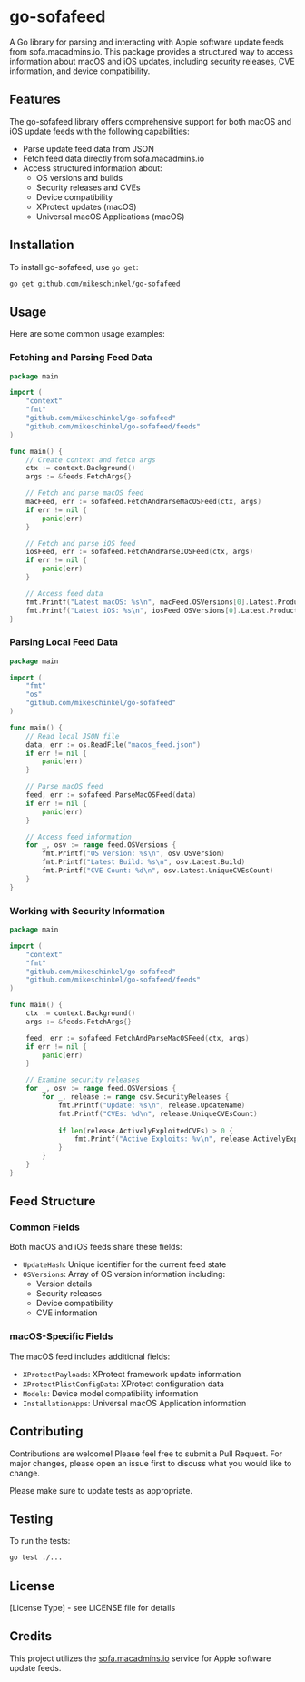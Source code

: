 # go-sofafeed

A Go library for parsing and interacting with Apple software update feeds from sofa.macadmins.io. This package provides a structured way to access information about macOS and iOS updates, including security releases, CVE information, and device compatibility.

## Features

The go-sofafeed library offers comprehensive support for both macOS and iOS update feeds with the following capabilities:

- Parse update feed data from JSON
- Fetch feed data directly from sofa.macadmins.io
- Access structured information about:
  - OS versions and builds
  - Security releases and CVEs
  - Device compatibility
  - XProtect updates (macOS)
  - Universal macOS Applications (macOS)

## Installation

To install go-sofafeed, use `go get`:

```bash
go get github.com/mikeschinkel/go-sofafeed
```

## Usage

Here are some common usage examples:

### Fetching and Parsing Feed Data

```go
package main

import (
    "context"
    "fmt"
    "github.com/mikeschinkel/go-sofafeed"
    "github.com/mikeschinkel/go-sofafeed/feeds"
)

func main() {
    // Create context and fetch args
    ctx := context.Background()
    args := &feeds.FetchArgs{}

    // Fetch and parse macOS feed
    macFeed, err := sofafeed.FetchAndParseMacOSFeed(ctx, args)
    if err != nil {
        panic(err)
    }

    // Fetch and parse iOS feed
    iosFeed, err := sofafeed.FetchAndParseIOSFeed(ctx, args)
    if err != nil {
        panic(err)
    }

    // Access feed data
    fmt.Printf("Latest macOS: %s\n", macFeed.OSVersions[0].Latest.ProductVersion)
    fmt.Printf("Latest iOS: %s\n", iosFeed.OSVersions[0].Latest.ProductVersion)
}
```

### Parsing Local Feed Data

```go
package main

import (
    "fmt"
    "os"
    "github.com/mikeschinkel/go-sofafeed"
)

func main() {
    // Read local JSON file
    data, err := os.ReadFile("macos_feed.json")
    if err != nil {
        panic(err)
    }

    // Parse macOS feed
    feed, err := sofafeed.ParseMacOSFeed(data)
    if err != nil {
        panic(err)
    }

    // Access feed information
    for _, osv := range feed.OSVersions {
        fmt.Printf("OS Version: %s\n", osv.OSVersion)
        fmt.Printf("Latest Build: %s\n", osv.Latest.Build)
        fmt.Printf("CVE Count: %d\n", osv.Latest.UniqueCVEsCount)
    }
}
```

### Working with Security Information

```go
package main

import (
    "context"
    "fmt"
    "github.com/mikeschinkel/go-sofafeed"
    "github.com/mikeschinkel/go-sofafeed/feeds"
)

func main() {
    ctx := context.Background()
    args := &feeds.FetchArgs{}

    feed, err := sofafeed.FetchAndParseMacOSFeed(ctx, args)
    if err != nil {
        panic(err)
    }

    // Examine security releases
    for _, osv := range feed.OSVersions {
        for _, release := range osv.SecurityReleases {
            fmt.Printf("Update: %s\n", release.UpdateName)
            fmt.Printf("CVEs: %d\n", release.UniqueCVEsCount)
            
            if len(release.ActivelyExploitedCVEs) > 0 {
                fmt.Printf("Active Exploits: %v\n", release.ActivelyExploitedCVEs)
            }
        }
    }
}
```

## Feed Structure

### Common Fields

Both macOS and iOS feeds share these fields:

- `UpdateHash`: Unique identifier for the current feed state
- `OSVersions`: Array of OS version information including:
  - Version details
  - Security releases
  - Device compatibility
  - CVE information

### macOS-Specific Fields

The macOS feed includes additional fields:

- `XProtectPayloads`: XProtect framework update information
- `XProtectPlistConfigData`: XProtect configuration data
- `Models`: Device model compatibility information
- `InstallationApps`: Universal macOS Application information

## Contributing

Contributions are welcome! Please feel free to submit a Pull Request. For major changes, please open an issue first to discuss what you would like to change.

Please make sure to update tests as appropriate.

## Testing

To run the tests:

```bash
go test ./...
```

## License

[License Type] - see LICENSE file for details

## Credits

This project utilizes the [sofa.macadmins.io](https://sofa.macadmins.io) service for Apple software update feeds.